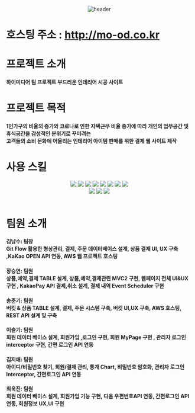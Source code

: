 <div align="center">
  
   ![header](https://capsule-render.vercel.app/api?type=rounded&color=FFCC33&text=mo_od&fontColor=666666)
</div>

# 호스팅 주소 : http://mo-od.co.kr <br>
# 프로젝트 소개 
#### 하이미디어 팀 프로젝트 부드러운 인테리어 시공 사이트 <br>
# 프로젝트 목적
#### 1인가구의 비율의 증가와 코로나로 인한 자택근무 비율 증가에 따라 개인의 업무공간 및 휴식공간을 감성적인 분위기로 꾸미려는 <br> 고객들의 소비 문화에 어울리는 인테리어 아이템 판매를 위한 결제 웹 사이트 제작
# 사용 스킬
<div align="center">
<span>
<img src="https://img.shields.io/badge/JAVA-007396?style=for-the-badge&logo=java&logoColor=white">
<img src="https://img.shields.io/badge/Spring-6DB33F?style=for-the-badge&logo=Spring&logoColor=white">
<img src="https://img.shields.io/badge/MySQL-4479A1?style=for-the-badge&logo=MySQL&logoColor=white">
<img src="https://img.shields.io/badge/mariaDB-003545?style=for-the-badge&logo=mariaDB&logoColor=white">
<img src="https://img.shields.io/badge/javascript-F7DF1E?style=for-the-badge&logo=javascript&logoColor=black">
 <img src="https://img.shields.io/badge/aws-232F3E?style=for-the-badge&logo=aws&logoColor=white">
 <img src="https://img.shields.io/badge/jquery-0769AD?style=for-the-badge&logo=jquery&logoColor=white">
 <img src="https://img.shields.io/badge/bootstrap-7952B3?style=for-the-badge&logo=bootstrap&logoColor=white">
</span>
</div>

<div align="center">
  <span>
   <img src="https://img.shields.io/badge/html5-E34F26?style=for-the-badge&logo=html5&logoColor=white"> 
  <img src="https://img.shields.io/badge/css-1572B6?style=for-the-badge&logo=css3&logoColor=white"> 
  <img src="https://img.shields.io/badge/apache tomcat-F8DC75?style=for-the-badge&logo=apachetomcat&logoColor=white">
  </span>
</div><br>

# 팀원 소개
#### 김남수: 팀장<br>Git Flow 활용한 형상관리, 결제, 주문 데이터베이스 설계, 상품 결제 UI, UX  구축 ,KaKao OPEN API 연동, AWS 웹 프로젝트 호스팅 
#### 장승연: 팀원<br>상품,예약,결제 TABLE 설계, 상품,예약,결제관련 MVC2 구현, 웹페이지 전체 UI&UX 구현 , KakaoPay API 결제,취소 설계, 결제 내역 Event Scheduler 구현
#### 송준기: 팀원<br>버킷 & 상품 TABLE 설계, 결제, 주문 시스템 구축, 버킷 UI,UX 구축, AWS 호스팅, REST API 설계 및 구축
#### 이슬기: 팀원<br>회원 데이터 베이스 설계, 회원가입 ,로그인 구현, 회원 MyPage 구현 , 관리자 로그인 interceptor 구현, 간편 로그인 API 연동
#### 김지애: 팀원<br>아이디/비밀번호 찾기, 회원/결제 관리, 통계 Chart, 비밀번호 암호화, 관리자 로그인 Interceptor, 간편로그인 API 연동
#### 최욱진: 팀원<br>회원 데이터 베이스 설계, 회원가입 기능 구현, 다음 우편번호API 연동, 간편로그인 API연동, 회원정보 UX,UI 구현

  
 
 
 
 
